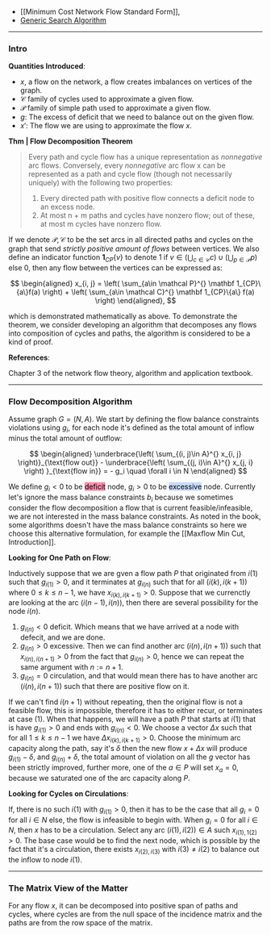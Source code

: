 - [[Minimum Cost Network Flow Standard Form]], 
- [Generic Search Algorithm](../../CSE%20000%20Basics%20Algorithms/Generic%20Search%20Algorithm.md)

---
### **Intro**



**Quantities Introduced**: 
* $x$, a flow on the network, a flow creates imbalances on vertices of the graph. 
* $\mathcal C$ family of cycles used to approximate a given flow. 
* $\mathcal P$ family of simple path used to approximate a given flow. 
* $g$: The excess of deficit that we need to balance out on the given flow. 
* $x'$: The flow we are using to approximate the flow $x$. 

**Thm | Flow Decomposition Theorem**

> Every path and cycle flow has a unique representation as *nonnegative* arc flows. Conversely, every *nonnegative* arc flow x can be represented as a path and cycle flow (though not necessarily uniquely) with the following two properties:
> 1. Every directed path with positive flow connects a deficit node to an excess node. 
> 2. At most n + m paths and cycles have nonzero flow; out of these, at most m cycles have nonzero flow.

If we denote $\mathcal P, \mathcal C$ to be the set arcs in all directed paths and cycles on the graph that send *strictly positive amount of flows* between vertices. We also define an indicator function $\mathbf 1_{CP}\{v\}$ to denote $1$ if $v\in (\bigcup_{c\in \mathcal C} c)\cup(\bigcup_{p\in \mathcal P}p)$ else $0$, then any flow between the vertices can be expressed as: 

$$
\begin{aligned}
    x_{i, j} = \left(
        \sum_{a\in \mathcal P}^{} \mathbf 1_{CP}\{a\}f(a)
    \right)
    + \left(
        \sum_{a\in \mathcal C}^{}
        \mathbf 1_{CP}\{a\} f(a)
    \right)
\end{aligned}, 
$$

which is demonstrated mathematically as above. To demonstrate the theorem, we consider developing an algorithm that decomposes any flows into composition of cycles and paths, the algorithm is considered to be a kind of proof. 

**References**: 

Chapter 3 of the network flow theory, algorithm and application textbook. 

---
### **Flow Decomposition Algorithm**

Assume graph $G = (N, A)$. We start by defining the flow balance constraints violations using $g_i$, for each node it's defined as the total amount of inflow  minus the total amount of outflow: 

$$
\begin{aligned}
    \underbrace{\left(
        \sum_{(i, j)\in A}^{}
        x_{i, j}
    \right)}_{\text{flow out}}
     - 
    \underbrace{\left(
        \sum_{(j, i)\in A}^{}
        x_{j, i}
    \right)
    }_{\text{flow in}}
    = - g_i \quad \forall i \in N
\end{aligned}
$$

We define $g_i < 0$ to be <mark style="background: #FF5582A6;">deficit</mark> node, $g_i>0$ to be <mark style="background: #ADCCFFA6;">excessive</mark> node. Currently let's ignore the mass balance constraints $b_i$ because we sometimes consider the flow decomposition a flow that is current feasible/infeasible, we are not interested in the mass balance constraints. As noted in the book, some algorithms doesn't have the mass balance constraints so here we choose this alternative formulation, for example the [[Maxflow Min Cut, Introduction]]. 


**Looking for One Path on Flow**: 

Inductively suppose that we are gven a flow path $P$ that originated from $i(1)$ such that $g_{i(1)} > 0$, and it terminates at $g_{i(n)}$ such that for all $(i(k), i(k + 1))$ where $0\le k \le n- 1$, we have $x_{i(k), i(k + 1)} > 0$. Suppose that we currenctly are looking at the arc $(i(n-1), i(n))$, then there are several possibility for the node $i(n)$. 

1. $g_{i(n)} < 0$ deficit. Which means that we have arrived at a node with defecit, and we are done. 
2. $g_{i(n)} > 0$ excessive. Then we can find another arc $(i(n), i(n + 1))$ such that $x_{i(n), i(n + 1)} > 0$ from the fact that $g_{i(n)} > 0$, hence we can repeat the same argument with $n:= n + 1$. 
3. $g_{i(n)} = 0$ circulation, and that would mean there has to have another arc $(i(n), i(n + 1))$ such that there are positive flow on it. 

If we can't find $i(n + 1)$ without repeating, then the original flow is not a feasible flow, this is impossible, therefore it has to either recur, or terminates at case (1). When that happens, we will have a path $P$ that starts at $i(1)$ that is have $g_{i(1)} > 0$ and ends with $g_{i(n)} < 0$. We choose a vector $\Delta x$ such that for all $1\le k \le n - 1$ we have $\Delta x_{i(k), i(k + 1)} > 0$. Choose the minimum arc capacity along the path, say it's $\delta$ then the new flow $x + \Delta x$ will produce $g_{i(1)} - \delta$, and $g_{i(n)} + \delta$, the total amount of violation on all the $g$ vector has been strictly improved, further more, one of the $a\in P$ will set $x_a = 0$, because we saturated one of the arc capacity along $P$. 


**Looking for Cycles on Circulations**:

If, there is no such $i(1)$ with $g_{i(1)} > 0$, then it has to be the case that all $g_i = 0$ for all $i \in N$ else, the flow is infeasible to begin with. When $g_i = 0$ for all $i \in N$, then $x$ has to be a circulation. Select any arc $(i(1), i(2))\in A$ such $x_{i(1), 1(2)}> 0$. The base case would be to find the next node, which is possible by the fact that it's a circulation, there exists $x_{i(2), i(3)}$ with $i(3)\neq i(2)$ to balance out the inflow to node $i(1)$. 

---
### **The Matrix View of the Matter**

For any flow $x$, it can be decomposed into positive span of paths and cycles, where cycles are from the null space of the incidence matrix and the paths are from the row space of the matrix. 


